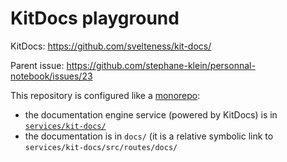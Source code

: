 # KitDocs playground

KitDocs: https://github.com/svelteness/kit-docs/

Parent issue: https://github.com/stephane-klein/personnal-notebook/issues/23

This repository is configured like a [monorepo](https://en.wikipedia.org/wiki/Monorepo):

- the documentation engine service (powered by KitDocs) is in [`services/kit-docs/`](./services/kit-docs/)
- the documentation is in `docs/` (it is a relative symbolic link to `services/kit-docs/src/routes/docs/`

